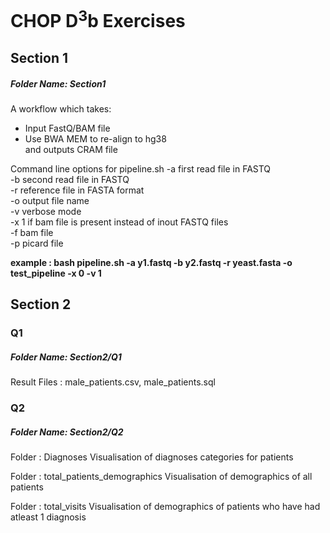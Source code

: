 # CHOP D<sup>3</sup>b Exercises  
  
## Section 1  
##### Folder Name: Section1

A workflow which takes:
  - Input FastQ/BAM file
  - Use BWA MEM to re-align to hg38  
and outputs CRAM file

Command line options for pipeline.sh
-a first read file in FASTQ  
-b second read file in FASTQ  
-r reference file in FASTA format  
-o output file name  
-v verbose mode  
-x 1 if bam file is present instead of inout FASTQ files  
-f bam file  
-p picard file  
  
**example : bash pipeline.sh -a y1.fastq -b y2.fastq -r yeast.fasta -o test_pipeline -x 0 -v 1**  

## Section 2

### Q1  
##### Folder Name: Section2/Q1   
Result Files : male_patients.csv, male_patients.sql  

### Q2
##### Folder Name: Section2/Q2

Folder : Diagnoses
Visualisation of diagnoses categories for patients

Folder : total_patients_demographics
Visualisation of demographics of all patients

Folder : total_visits
Visualisation of demographics of patients who have had atleast 1 diagnosis



